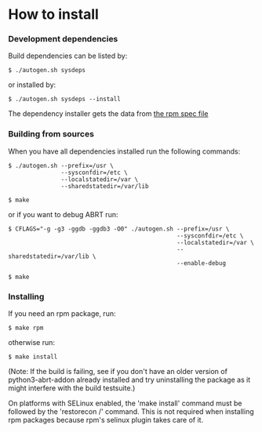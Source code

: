 # How to install

### Development dependencies

Build dependencies can be listed by:

    $ ./autogen.sh sysdeps

or installed by:

    $ ./autogen.sh sysdeps --install

The dependency installer gets the data from [the rpm spec file](abrt.spec.in)

### Building from sources

When you have all dependencies installed run the following commands:

    $ ./autogen.sh --prefix=/usr \
                   --sysconfdir=/etc \
                   --localstatedir=/var \
                   --sharedstatedir=/var/lib

    $ make

or if you want to debug ABRT run:

    $ CFLAGS="-g -g3 -ggdb -ggdb3 -O0" ./autogen.sh --prefix=/usr \
                                                    --sysconfdir=/etc \
                                                    --localstatedir=/var \
                                                    --sharedstatedir=/var/lib \
                                                    --enable-debug

    $ make

### Installing

If you need an rpm package, run:

    $ make rpm

otherwise run:

    $ make install

(Note: If the build is failing, see if you don't have an older version of python3-abrt-addon already installed and try uninstalling the package as it might interfere with the build testsuite.)

On platforms with SELinux enabled, the 'make install' command must be followed
by the 'restorecon /' command. This is not required when installing rpm
packages because rpm's selinux plugin takes care of it.
